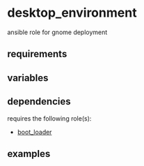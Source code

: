 # desktop_environment
ansible role for gnome deployment

## requirements

## variables

## dependencies
requires the following role(s):
- [boot_loader](https://github.com/chomatz/boot_loader)

## examples
